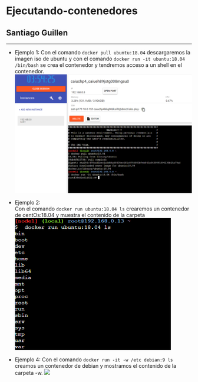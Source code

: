 # Ejecutando-contenedores

## Santiago Guillen
***
- Ejemplo 1:
  Con el comando `docker pull ubuntu:18.04` descargaremos la imagen iso de ubuntu y con el comando `docker run -it ubuntu:18.04 /bin/bash` se crea el contenedor y         tendremos acceso a un shell en el   contenedor.
  ![](https://github.com/santygn/Ejecutando-contenedores/blob/2994284ecddf824cb6af7a80433cd714da6a7f50/img2/1.png)
  
- Ejemplo 2:  
  Con el comando `docker run ubuntu:18.04 ls` crearemos un contenedor de centOs:18.04 y muestra el contenido de la carpeta
  ![](https://github.com/santygn/Ejecutando-contenedores/blob/2994284ecddf824cb6af7a80433cd714da6a7f50/img2/2.png)
  
- Ejemplo 4:
  Con el comando `docker run -it -w /etc debian:9 ls` creamos un contenedor de debian y mostramos     el contenido de la carpeta -w.
  ![](https://github.com/santygn/Ejecutando-contenedores/blob/2994284ecddf824cb6af7a80433cd714da6a7f50/img2/3.png)
